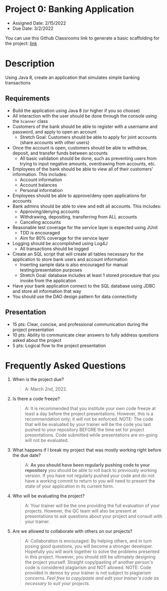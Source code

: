 # Project 0: Banking Application

* Assigned Date: 2/15/2022
* Due Date: 3/2/2022

You can use this Github Classrooms link to generate a basic scaffolding
for the project: [link](https://classroom.github.com/a/u0qMlXPz)

# Description
Using Java 8, create an application that simulates simple banking transactions

## Requirements
- Build the application using Java 8 (or higher if you so choose)
- All interaction with the user should be done through the console using the `Scanner` class
- Customers of the bank should be able to register with a username and password, and apply to open an account
    - Stretch Goal: Customers should be able to apply for joint accounts (share accounts with other users)
- Once the account is open, customers should be able to withdraw, deposit, and transfer funds between accounts
    - All basic validation should be done, such as preventing users from trying to input negative amounts, overdrawing from accounts, etc.
- Employees of the bank should be able to view all of their customers' information. This includes:
    - Account information
    - Account balances
    - Personal information
- Employees should be able to approve/deny open applications for accounts
- Bank admins should be able to view and edit all accounts. This includes:
    - Approving/denying accounts
    - Withdrawing, depositing, transferring from ALL accounts
    - Canceling accounts
- Reasonable test coverage for the service layer is expected using JUnit
    - TDD is encouraged
    - Aim for 80% coverage for the service layer
- Logging should be accomplished using Log4J
    - All transactions should be logged
- Create an SQL script that will create all tables necessary for the application to store bank users and account information
    - Inserting sample data is also encouraged for manual testing/presentation purposes
    - Stretch Goal: database includes at least 1 stored procedure that you invoke from the application
- Have your bank application connect to the SQL database using JDBC and store all information that way
- You should use the DAO design pattern for data connectivity

## Presentation
- 15 pts: Clear, concise, and professional communication during the project presentation
- 10 pts: Ability to communicate clear answers to fully address questions asked about the project
- 5 pts: Logical flow to the project presentation

# Frequently Asked Questions
1. When is the project due? 

    >A: March 2nd, 2022. 

2. Is there a code freeze? 
    >A: It is recommended that you institute your own code freeze at least a day before the project presentations. However, this is a recommendation only; it will not be enforced. NOTE: The code that will be evaluated by your trainer will be the code you last pushed to your repository BEFORE the time set for project presentations. Code submitted while presentations are on-going will not be evaluated. 

3. What happens if I break my project that was mostly working right before the due date? 
    >A: **As you should have been regularly pushing code to your repository** you should be able to roll back to previously working version. If you have not regularly pushed your code and do not have a working commit to return to you will need to present the state of your application in its current form. 

4. Who will be evaluating the project? 
    >A: Your trainer will be the one providing the full evaluation of your projects. However, the QC team will also be present at presentations to ask questions about your project and consult with your trainer. 

5. Are we allowed to collaborate with others on our projects? 
    >A: Collaboration is encouraged. By helping others, and in turn posing good questions, you will become a stronger developer. Hopefully you will work together to solve the problems presented in this project.  However, you should still be ultimately designing the project yourself. Straight copy/pasting of another person's code is considered plagiarism and NOT allowed. NOTE: Code provided in demos by your trainer is not subject to plagiarism concerns. *Feel free to copy/paste and edit your trainer's code as necessary to suit your projects.*